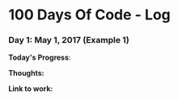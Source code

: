 # 100 Days Of Code - Log

### Day 1: May 1, 2017 (Example 1)

**Today's Progress**: 

**Thoughts:** 

**Link to work:** 


